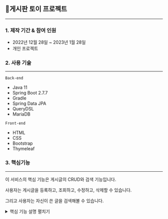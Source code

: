 ## 📌게시판 토이 프로젝트
----------------------------------------------
### 1. 제작 기간 & 참여 인원
* 2022년 12월 28일 ~ 2023년 1월 28일
* 개인 프로젝트


### 2. 사용 기술
----------------------------------------------
`Back-end`
* Java 11
* Spring Boot 2.7.7
* Gradle
* Spring Data JPA
* QueryDSL
* MariaDB

`Front-end`
* HTML
* CSS
* Bootstrap
* Thymeleaf


### 3. 핵심기능
----------------------------------------------
이 서비스의 핵심 기능은 게시글의 CRUD와 검색 기능입니다.

사용자는 게시글을 등록하고, 조회하고, 수정하고, 삭제할 수 있습니다.

그리고 사용자는 자신이 쓴 글을 검색해볼 수 있습니다.

<details>
<summary>핵심 기능 설명 펼치기</summary>
<div markdown="1">



</div>
</details>
